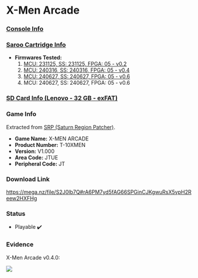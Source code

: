 # X-Men Arcade

### [Console Info](../../../../../Info/Consoles/VA13/README.md)

### [Saroo Cartridge Info](../../../../../Info/Cartridges/RetroGameParadiseStore/1.32F/README.md)

- <b>Firmwares Tested:</b>
  1. [MCU: 231125, SS: 231125, FPGA: 05 - v0.2](../01/README.md)
  2. [MCU: 240316, SS: 240316, FPGA: 05 - v0.4](../02/README.md)
  3. [MCU: 240627, SS: 240627, FPGA: 05 - v0.6](../03/README.md)
  4. MCU: 240627, SS: 240627, FPGA: 05 - v0.6

### [SD Card Info (Lenovo - 32 GB - exFAT)](../../../../../Info/SdCards/Lenovo/32GB/exfat/README.md)

### Game Info

Extracted from [SRP (Saturn Region Patcher)](https://segaxtreme.net/resources/saturn-region-patcher.81/download).

- <b>Game Name:</b> X-MEN ARCADE
- <b>Product Number:</b> T-10XMEN
- <b>Version:</b> V1.000
- <b>Area Code:</b> JTUE
- <b>Peripheral Code:</b> JT

### Download Link

https://mega.nz/file/S2J0lb7Q#rA6PM7yd5fAG66SPGinCJKgwuRsX5vpH2Reew2HXFHg

### Status

- Playable :heavy_check_mark:

### Evidence

X-Men Arcade v0.4.0:

[![](https://img.youtube.com/vi/XJ34Gr0dZtI/0.jpg)](https://www.youtube.com/watch?v=XJ34Gr0dZtI)
